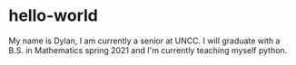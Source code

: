 # hello-world


My name is Dylan, I am currently a senior at UNCC. I will graduate with a B.S. in Mathematics spring 2021 and I'm currently teaching myself python.
